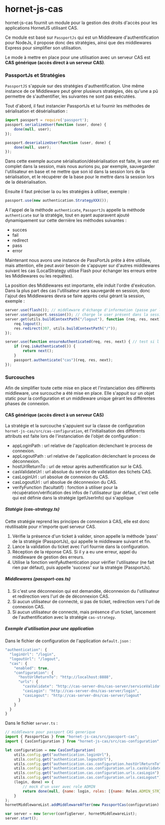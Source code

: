 # hornet-js-cas

hornet-js-cas fournit un module pour la gestion des droits d'accès pour les applications HornetJS utilisant CAS.

Ce module est basé sur `PassportJs` qui est un Middleware d'authentification pour NodeJs, il propose donc des stratégies, ainsi que des middlewares Express pour simplifier son utilisation.

Le mode à mettre en place pour une utilisation avec un serveur CAS est **CAS générique (accès direct à un serveur CAS)**.

### PassportJs et Stratégies

`PassportJS` s'appuie sur des stratégies d'authentification. Une même instance de ce Middleware peut gérer plusieurs stratégies, dés qu'une a pû permettre de s'authentifier, les suivantes ne sont pas exécutées.

Tout d'abord, il faut instancier PassportJs et lui fournir les méthodes de sérialisation et désérialisation :

```javascript
import passport = require('passport');
passport.serializeUser(function (user, done) {
    done(null, user);
});

passport.deserializeUser(function (user, done) {
    done(null, user);
});
```

Dans cette exemple aucune sérialisation/désérialisation est faite, le user est complet dans la session, mais nous aurions pu, par exemple, sauvegarder l'utilisateur en base et ne mettre que son id dans la session lors de la sérialisation, et le récupérer de la base pour le mettre dans la session lors de la désérialisation.

Ensuite il faut préciser la ou les stratégies à utiliser, exemple :

```javascript
passport.use(new authentication.StrategyXXX());
```

A l'appel de la méthode `authenticate`, `PassportJs` appelle la méthode `authenticate` sur la stratégie, tout en ayant auparavent ajouté dynamiquement sur cette dernière les méthodes suivantes :

 * succes
 * fail
 * redirect
 * pass
 * error

Maintenant nous avons une instance de PassPortJs prête à être utilisée, mais attention, elle peut avoir besoin de s'appuyer sur d'autres middlewares suivant les cas (LocalStrategy utilise Flash pour échanger les erreurs entre les Middlewares ou les requêtes).

La position des Middlewares est importante, elle induit l'ordre d'exécution. Dans la plus part des cas l'utilisateur sera sauvegardé en session, donc l'ajout des Middlewares devra se faire apprès celui gérant la session, exemple :

```javascript
server.use(flash()); // middleware d'échange d'information (passe par la session)
server.use(passport.session()); // charge le user présent dans la session
server.get(utils.buildContextPath("/logout"), function (req, res, next) { //déconnexion
    req.logout();
    res.redirect(307, utils.buildContextPath("/"));
});

server.use(function ensureAuthenticated(req, res, next) { // test si l'utilisateur est déjà connecté, sinon demande une authentification
    if (req.isAuthenticated()) {
        return next();
    }
    passport.authenticate("cas")(req, res, next);
});
```

### Surcouches

Afin de simplifier toute cette mise en place et l'instanciation des différents middleware, une surcouche a été mise en place. Elle s'appuit sur un objet static pour la configuration et un middleware unique gérant les différentes phases de connexion.

#### CAS générique (accès direct à un serveur CAS)

La stratégie et la surcouche s'appuient sur la classe de configuration `hornet-js-cas/src/cas-configuration`, et l'initialisation des différents attributs est faite lors de l'instanciation de l'objet de configuration :

* appLoginPath : url relative de l'application déclenchant le process de connexion.
* appLogoutPath : url relative de l'application déclenchant le process de déconnexion.
* hostUrlReturnTo : url de retour après authentification sur le CAS.
* casValidateUrl : url absolue du service de validation des tichets CAS.
* casLoginUrl : url absolue de connexion du CAS.
* casLogoutUrl : url absolue de déconnexion du CAS.
* verifyFunction (facultatif) : fonction à utiliser pour la récupération/vérification des infos de l'utilisateur (par défaut, c'est celle qui est définie dans la stratégie (getUserInfo) qui s'applique

##### Statégie (cas-strategy.ts)

Cette stratégie reprend les principes de connexion à CAS, elle est donc réutilisable pour n'importe quel serveur CAS.

1. Vérifie la présence d'un ticket à valider, sinon appelle la méthode 'pass' de la stratégie (PassportJs), qui appelle le middleware suivant et fin.
2. Lance la validation du ticket avec l'url fournie dans la configuration.
3. Réception de la réponse CAS. Si il y a eu une erreur, appel du middleware de gestion des erreurs.
4. Utilise la fonction verifyAuthentication pour vérifier l'utilisateur (ne fait rien par défaut), puis appelle 'success' sur la stratégie (PassportJs).

##### Middlewares (passport-cas.ts)
	
1. Si c'est une déconnexion qui est demandée, déconnexion du l'utilisateur et redirection vers l'url de de déconnexion CAS.
2. Si aucun utilisateur de connecté, si pas de ticket, redirection vers l'url de connexion CAS.
3. Si aucun utilisateur de connecté, mais présence d'un ticket, lancement de l'authentification avec la stratégie `cas-strategy`.

##### Exemple d'utilisation pour une application

Dans le fichier de configuration de l'application `default.json` :

```javascript
"authentication": {
  "loginUrl": "/login",
  "logoutUrl": "/logout",
  "cas": {
	"enabled": true,
	"configuration": {
	  "hostUrlReturnTo": "http://localhost:8888",
	  "urls": {
		"casValidate": "http://cas-server-dns/cas-server/serviceValidate",
		"casLogin": "http://cas-server-dns/cas-server/login",
		"casLogout": "http://cas-server-dns/cas-server/logout"
	  }
	}
  }
}
```

Dans le fichier `server.ts` :

```javascript
// middleware pour passport CAS generique
import { PassportCas } from "hornet-js-cas/src/passport-cas";
import { CasConfiguration } from "hornet-js-cas/src/cas-configuration";

let configuration = new CasConfiguration(
    utils.config.get("authentication.loginUrl"),
    utils.config.get("authentication.logoutUrl"),
    utils.config.get("authentication.cas.configuration.hostUrlReturnTo"),
    utils.config.get("authentication.cas.configuration.urls.casValidate"),
    utils.config.get("authentication.cas.configuration.urls.casLogin"),
    utils.config.get("authentication.cas.configuration.urls.casLogout"),
    (login, done) => {
        // mock d'un user avec role ADMIN
        return done(null, {name: login, roles: [{name: Roles.ADMIN_STR}]});
    }
);
hornetMiddlewareList.addMiddlewareAfter(new PassportCas(configuration).getMiddleware(), HornetMiddlewares.SessionMiddleware);

var server = new Server(configServer, hornetMiddlewareList);
server.start();
```

